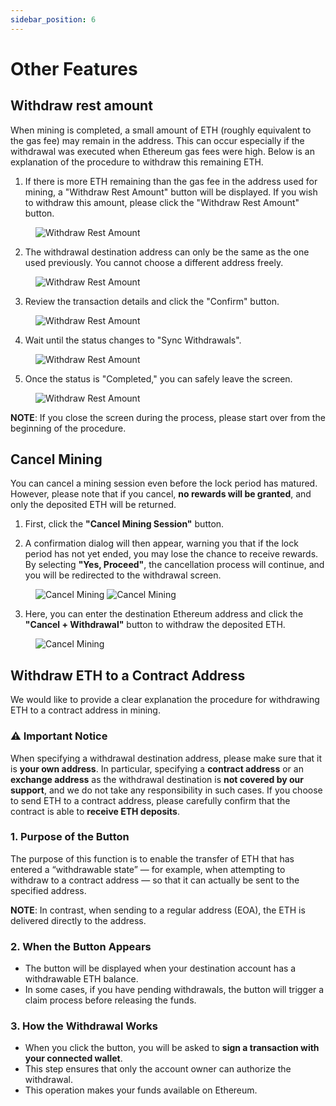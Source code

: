 ```yaml
---
sidebar_position: 6
---
```


# Other Features

## Withdraw rest amount

When mining is completed, a small amount of ETH (roughly equivalent to the gas fee) may remain in the address.
This can occur especially if the withdrawal was executed when Ethereum gas fees were high.
Below is an explanation of the procedure to withdraw this remaining ETH.

1. If there is more ETH remaining than the gas fee in the address used for mining, a "Withdraw Rest Amount" button will be displayed.
   If you wish to withdraw this amount, please click the "Withdraw Rest Amount" button.

<figure><img src="/img/user-guides/other_features_10.webp" alt="Withdraw Rest Amount" /></figure>

2. The withdrawal destination address can only be the same as the one used previously.
You cannot choose a different address freely.

<figure><img src="/img/user-guides/other_features_20.webp" alt="Withdraw Rest Amount" /></figure>

3. Review the transaction details and click the "Confirm" button.

<figure><img src="/img/user-guides/other_features_30.webp" alt="Withdraw Rest Amount" /></figure>

4. Wait until the status changes to "Sync Withdrawals".

<figure><img src="/img/user-guides/other_features_40.webp" alt="Withdraw Rest Amount" /></figure>

5. Once the status is "Completed," you can safely leave the screen.

<figure><img src="/img/user-guides/other_features_50.webp" alt="Withdraw Rest Amount" /></figure>

**NOTE**: If you close the screen during the process, please start over from the beginning of the procedure.

## Cancel Mining

You can cancel a mining session even before the lock period has matured. However, please note that if you cancel, **no rewards will be granted**, and only the deposited ETH will be returned.

1. First, click the **"Cancel Mining Session"** button.

2. A confirmation dialog will then appear, warning you that if the lock period has not yet ended, you may lose the chance to receive rewards.
By selecting **"Yes, Proceed"**, the cancellation process will continue, and you will be redirected to the withdrawal screen.

<figure>
  <img src="/img/user-guides/cancel_mining_10.webp" alt="Cancel Mining" />
  <img src="/img/user-guides/cancel_mining_20.webp" alt="Cancel Mining" />
</figure>

3. Here, you can enter the destination Ethereum address and click the **"Cancel + Withdrawal"** button to withdraw the deposited ETH.

<figure><img src="/img/user-guides/cancel_mining_30.webp" alt="Cancel Mining" /></figure>

## Withdraw ETH to a Contract Address

We would like to provide a clear explanation the procedure for withdrawing ETH to a contract address in mining.

### :warning: **Important Notice**

When specifying a withdrawal destination address, please make sure that it is **your own address**.
In particular, specifying a **contract address** or an **exchange address** as the withdrawal destination is **not covered by our support**, and we do not take any responsibility in such cases.
If you choose to send ETH to a contract address, please carefully confirm that the contract is able to **receive ETH deposits**.

### 1. Purpose of the Button

The purpose of this function is to enable the transfer of ETH that has entered a “withdrawable state” — for example, when attempting to withdraw to a contract address — so that it can actually be sent to the specified address.

**NOTE**: In contrast, when sending to a regular address (EOA), the ETH is delivered directly to the address.

### 2. When the Button Appears

- The button will be displayed when your destination account has a withdrawable ETH balance.
- In some cases, if you have pending withdrawals, the button will trigger a claim process before releasing the funds.

### 3. How the Withdrawal Works

- When you click the button, you will be asked to **sign a transaction with your connected wallet**.
- This step ensures that only the account owner can authorize the withdrawal.
- This operation makes your funds available on Ethereum.
